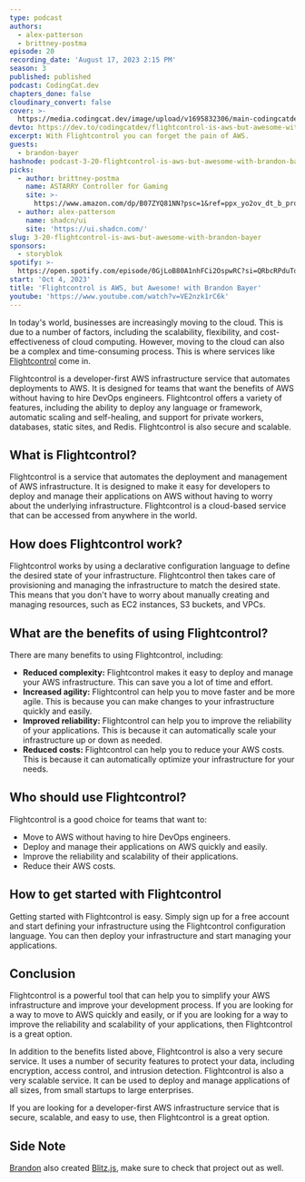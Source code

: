 ```yaml
---
type: podcast
authors:
  - alex-patterson
  - brittney-postma
episode: 20
recording_date: 'August 17, 2023 2:15 PM'
season: 3
published: published
podcast: CodingCat.dev
chapters_done: false
cloudinary_convert: false
cover: >-
  https://media.codingcat.dev/image/upload/v1695832306/main-codingcatdev-photo/3.20-flightcontrol.png
devto: https://dev.to/codingcatdev/flightcontrol-is-aws-but-awesome-with-brandon-bayer-2m0o
excerpt: With Flightcontrol you can forget the pain of AWS.
guests:
  - brandon-bayer
hashnode: podcast-3-20-flightcontrol-is-aws-but-awesome-with-brandon-bayer
picks:
  - author: brittney-postma
    name: ASTARRY Controller for Gaming
    site: >-
      https://www.amazon.com/dp/B07ZYQ81NN?psc=1&ref=ppx_yo2ov_dt_b_product_details
  - author: alex-patterson
    name: shadcn/ui
    site: 'https://ui.shadcn.com/'
slug: 3-20-flightcontrol-is-aws-but-awesome-with-brandon-bayer
sponsors:
  - storyblok
spotify: >-
  https://open.spotify.com/episode/0GjLoB80A1nhFCi2OspwRC?si=QRbcRPduTdabVtYjI8XBaw
start: 'Oct 4, 2023'
title: 'Flightcontrol is AWS, but Awesome! with Brandon Bayer'
youtube: 'https://www.youtube.com/watch?v=VE2nzk1rC6k'
---
```


In today's world, businesses are increasingly moving to the cloud. This is due to a number of factors, including the scalability, flexibility, and cost-effectiveness of cloud computing. However, moving to the cloud can also be a complex and time-consuming process. This is where services like [Flightcontrol](https://www.flightcontrol.dev/) come in.

Flightcontrol is a developer-first AWS infrastructure service that automates deployments to AWS. It is designed for teams that want the benefits of AWS without having to hire DevOps engineers. Flightcontrol offers a variety of features, including the ability to deploy any language or framework, automatic scaling and self-healing, and support for private workers, databases, static sites, and Redis. Flightcontrol is also secure and scalable.

## What is Flightcontrol?

Flightcontrol is a service that automates the deployment and management of AWS infrastructure. It is designed to make it easy for developers to deploy and manage their applications on AWS without having to worry about the underlying infrastructure. Flightcontrol is a cloud-based service that can be accessed from anywhere in the world.

## How does Flightcontrol work?

Flightcontrol works by using a declarative configuration language to define the desired state of your infrastructure. Flightcontrol then takes care of provisioning and managing the infrastructure to match the desired state. This means that you don't have to worry about manually creating and managing resources, such as EC2 instances, S3 buckets, and VPCs.

## What are the benefits of using Flightcontrol?

There are many benefits to using Flightcontrol, including:

- **Reduced complexity:** Flightcontrol makes it easy to deploy and manage your AWS infrastructure. This can save you a lot of time and effort.
- **Increased agility:** Flightcontrol can help you to move faster and be more agile. This is because you can make changes to your infrastructure quickly and easily.
- **Improved reliability:** Flightcontrol can help you to improve the reliability of your applications. This is because it can automatically scale your infrastructure up or down as needed.
- **Reduced costs:** Flightcontrol can help you to reduce your AWS costs. This is because it can automatically optimize your infrastructure for your needs.

## Who should use Flightcontrol?

Flightcontrol is a good choice for teams that want to:

- Move to AWS without having to hire DevOps engineers.
- Deploy and manage their applications on AWS quickly and easily.
- Improve the reliability and scalability of their applications.
- Reduce their AWS costs.

## How to get started with Flightcontrol

Getting started with Flightcontrol is easy. Simply sign up for a free account and start defining your infrastructure using the Flightcontrol configuration language. You can then deploy your infrastructure and start managing your applications.

## Conclusion

Flightcontrol is a powerful tool that can help you to simplify your AWS infrastructure and improve your development process. If you are looking for a way to move to AWS quickly and easily, or if you are looking for a way to improve the reliability and scalability of your applications, then Flightcontrol is a great option.

In addition to the benefits listed above, Flightcontrol is also a very secure service. It uses a number of security features to protect your data, including encryption, access control, and intrusion detection. Flightcontrol is also a very scalable service. It can be used to deploy and manage applications of all sizes, from small startups to large enterprises.

If you are looking for a developer-first AWS infrastructure service that is secure, scalable, and easy to use, then Flightcontrol is a great option.

## Side Note

[Brandon](/guest/brandon-bayer) also created [Blitz.js](https://blitzjs.com/), make sure to check that project out as well.
